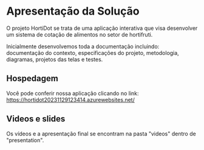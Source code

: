 # Apresentação da Solução

O projeto HortiDot se trata de uma aplicação interativa que visa desenvolver um sistema de cotação de alimentos no setor de hortifruti.

Inicialmente desenvolvemos toda a documentação incluindo: documentação do contexto, especificações do projeto, metodologia, diagramas, projetos das telas e testes.

## Hospedagem
Você pode conferir nossa aplicação clicando no link: https://hortidot20231129123414.azurewebsites.net/

## Videos e slides
Os vídeos e a apresentação final se encontram na pasta "videos" dentro de "presentation".
